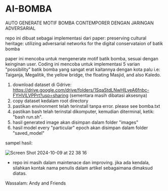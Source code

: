 # AI-BOMBA
AUTO GENERATE MOTIF BOMBA CONTEMPORER DENGAN JARINGAN ADVERSARIAL

repo ini dibuat sebagai implementasi dari paper: 
preserving cultural heritage: utilizing adversarial networks for the digital conservataion of batik bomba

paper ini mencoba untuk mengenerate motif batik bomba, sesuai dengan keinginan user. Coding ini mencoba untuk implementasi 5 varian "possibility" batik bomba yang sangat erat kaitannya dengan kota palu i.e: Taiganja, Megalitik, the yellow bridge, the floating Masjid, and also Kaledo.

1. download dataset di Gdrive: https://drive.google.com/drive/folders/1SqaStdLNwHlLyeA6fnbc-FYHVlLVPPrt?usp=sharing (sementara masih dibatasi aksesnya)
2. copy dataset kedalam root directory
3. pastikan environment telah terinstall tanpa error. please see bomba.txt 
4. pastikan bash telah terinstal dikomputer, kemudian diterminal, ketik: "bash run.sh". 
5. hasil generated image akan disimpan dalam folder "images"
6. hasil model every "particular" epoch akan disimpan dalam folder "saved_model"

sampel hasil: 

![Screen Shot 2024-10-09 at 22 38 16](https://github.com/user-attachments/assets/77ffbf02-dfdc-4797-afad-5a2a6378b2f2)


* repo ini masih dalam maintenace dan improving. jika ada kendala, silahkan kontak nama penulis dalam artikel sebagaimana dimaksud diatas.

Wassalam: Andy and Friends
